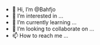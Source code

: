 - 👋 Hi, I’m @Bahfjo
- 👀 I’m interested in ...
- 🌱 I’m currently learning ...
- 💞️ I’m looking to collaborate on ...
- 📫 How to reach me ...

<!---
Bahfjo/Bahfjo is a ✨ special ✨ repository because its `README.md` (this file) appears on your GitHub profile.
You can click the Preview link to take a look at your changes.
--->
